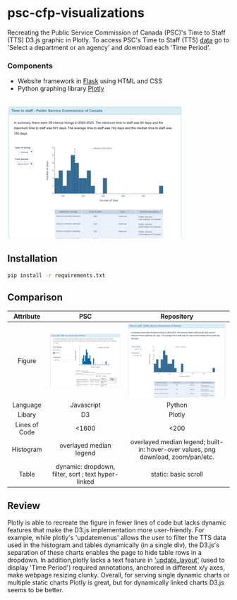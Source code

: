 # psc-cfp-visualizations

Recreating the Public Service Commission of Canada (PSC)'s Time to Staff (TTS) D3.js graphic in Plotly. To access PSC's Time to Staff (TTS) [data](/https://www5.psc-cfp.gc.ca/dsad-dsda/time-to-staff/index-en.html) go to 'Select a department or an agency' and download each 'Time Period'.

### Components
- Website framework in [Flask](/https://flask.palletsprojects.com/en/2.3.x/) using HTML and CSS 
- Python graphing library [Plotly](/https://plotly.com/python/)

<br />
<img src="docs\psc-plotly-figure.PNG" alt="drawing" width="400" />

## Installation

```bash
pip install -r requirements.txt
```

## Comparison

Attribute | PSC |  Repository
:-------------------------:|:-------------------------:|:-------------------------:
Figure | <img src="docs\psc-javascript-figure.PNG" alt="drawing" width="400"/> | <img src="docs\psc-plotly-figure.PNG" alt="drawing" width="290"/>
Language | Javascript | Python
Libary | D3 | Plotly
Lines of Code | <1600 | <200
Histogram | overlayed median legend | overlayed median legend; built-in: hover-over values, png download, zoom/pan/etc.
Table | dynamic: dropdown, filter, sort ; text hyper-linked | static: basic scroll


## Review
Plotly is able to recreate the figure in fewer lines of code but lacks dynamic features that make the D3.js implementation more user-friendly. For example, while plotly's 'updatemenus' allows the user to filter the TTS data used in the histogram and tables dynamically (in a single div), the D3.js's separation of these charts enables the page to hide table rows in a dropdown. In addition,plotly lacks a text feature in ['update_layout'](/https://plotly.com/python/reference/layout/updatemenus/) (used to display 'Time Period') required annotations, anchored in different x/y axes, make webpage resizing clunky. Overall, for serving single dynamic charts or multiple static charts Plotly is great, but for dynamically linked charts D3.js seems to be better.


